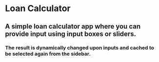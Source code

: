 # Loan Calculator

## A simple loan calculator app where you can provide input using input boxes or sliders.

### The result is dynamically changed upon inputs and cached to be selected again from the sidebar.
